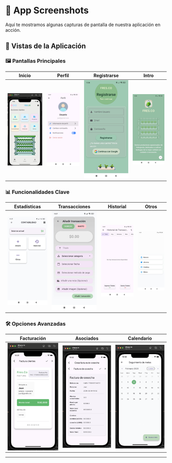 # 📱 App Screenshots  

Aquí te mostramos algunas capturas de pantalla de nuestra aplicación en acción.  

## 🌟 Vistas de la Aplicación  

### 🖼️ Pantallas Principales  

| Inicio | Perfil | Registrarse | Intro |
|--------|--------|-------------|-------|
| ![Inicio](assets/github/inicio.png) | ![Perfil](assets/github/usuario.png) | ![Registrarse](assets/github/iniciar.png) | ![Intro](assets/github/intro.png) |

### 📊 Funcionalidades Clave  

| Estadísticas | Transacciones | Historial | Otros |
|--------------|---------------|-----------|-------|
| ![Estadísticas](assets/github/contabilidad.png) | ![Añadir transacciones](assets/github/add_transac.png) | ![Historial](assets/github/historial.png) | ![Otros](assets/github/otros.png) |

### 🛠️ Opciones Avanzadas  

| Facturación | Asociados | Calendario |
|-------------|-----------|---------|
| ![Clientes](assets/github/factura_clientes.png) | ![Asociados](assets/github/factura_cosecha.png) | ![Calendario](assets/github/calendario.png) |

---
